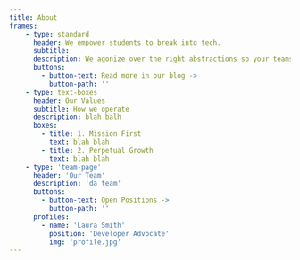 ```yaml
---
title: About
frames: 
    - type: standard
      header: We empower students to break into tech.
      subtitle: 
      description: We agonize over the right abstractions so your teams don’t need to stitch together disparate systems or spend months integrating payments functionality.
      buttons:
        - button-text: Read more in our blog ->
          button-path: ''
    - type: text-boxes
      header: Our Values
      subtitle: How we operate
      description: blah balh
      boxes: 
        - title: 1. Mission First
          text: blah blah
        - title: 2. Perpetual Growth
          text: blah blah
    - type: 'team-page'
      header: 'Our Team'
      description: 'da team'
      buttons:
        - button-text: Open Positions ->
          button-path: ''
      profiles:
        - name: 'Laura Smith'
          position: 'Developer Advocate'   
          img: 'profile.jpg'
---
```

